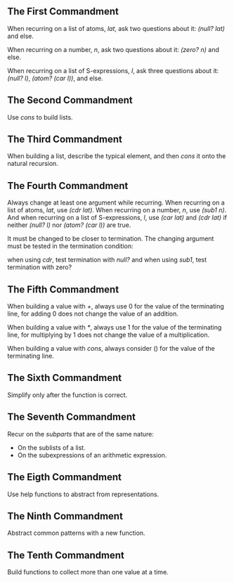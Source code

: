 The First Commandment
---

When recurring on a list of atoms, _lat_, ask two questions about it: _(null? lat)_ and else.

When recurring on a number, _n_, ask two questions about it: _(zero? n)_ and else.

When recurring on a list of S-expressions, _l_, ask three questions about it: _(null? l)_, _(atom? (car l))_, and else.

The Second Commandment
---

Use _cons_ to build lists.

The Third Commandment
---

When building a list, describe the typical element, and then _cons_ it onto the natural recursion.

The Fourth Commandment
---

Always change at least one argument while recurring. When recurring on a list of atoms, _lat_, use _(cdr lat)_. When recurring on a number, _n_, use _(sub1 n)_. And when recurring on a list of S-expressions, _l_, use _(car lat)_ and _(cdr lat)_ if neither _(null? l)_ nor _(atom? (car l))_ are true.

It must be changed to be closer to termination. The changing argument must be tested in the termination condition: 

when using _cdr_, test termination with _null?_ and 
when using _sub1_, test termination with zero?

The Fifth Commandment
---

When building a value with _+_, always use 0 for the value of the terminating line, for adding 0 does not change the value of an addition.

When building a value with _*_, always use 1 for the value of the terminating line, for multiplying by 1 does not change the value of a multiplication.

When building a value with _cons_, always consider () for the value of the terminating line.

The Sixth Commandment
---

Simplify only after the function is correct.

The Seventh Commandment
---

Recur on the _subparts_ that are of the same nature:

+ On the sublists of a list.
+ On the subexpressions of an arithmetic expression.

The Eigth Commandment
---

Use help functions to abstract from representations.

The Ninth Commandment
---

Abstract common patterns with a new function.

The Tenth Commandment
---

Build functions to collect more than one value at a time.


